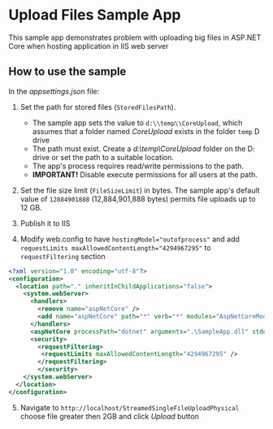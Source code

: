 # Upload Files Sample App

This sample app demonstrates problem with uploading big files in ASP.NET Core when hosting application in IIS web server


## How to use the sample

In the *appsettings.json* file:

1. Set the path for stored files (`StoredFilesPath`).

   * The sample app sets the value to `d:\\temp\\CoreUpload`, which assumes that a folder named *CoreUpload* exists in the folder `temp`   D drive
   * The path must exist. Create a *d:\\temp\\CoreUpload* folder on the D: drive or set the path to a suitable location.
   * The app's process requires read/write permissions to the path.
   * **IMPORTANT!** Disable execute permissions for all users at the path.

2. Set the file size limit (`FileSizeLimit`) in bytes. The sample app's default value of `12884901888` (12,884,901,888 bytes) permits file uploads up to 12 GB.
3. Publish it to IIS
4. Modify web.config to have `hostingModel="outofprocess"` and add `requestLimits maxAllowedContentLength="4294967295"` to `requestFiltering` section
```xml
<?xml version="1.0" encoding="utf-8"?>
<configuration>
  <location path="." inheritInChildApplications="false">
    <system.webServer>
      <handlers>
	    <remove name="aspNetCore" />
        <add name="aspNetCore" path="*" verb="*" modules="AspNetCoreModuleV2" resourceType="Unspecified" />
      </handlers>
      <aspNetCore processPath="dotnet" arguments=".\SampleApp.dll" stdoutLogEnabled="true" stdoutLogFile=".\logs\stdout" hostingModel="outofprocess" requestTimeout="00:02:00" />
	  <security> 
		<requestFiltering>
		 <requestLimits maxAllowedContentLength="4294967295" />
		</requestFiltering>
		</security>
    </system.webServer>
  </location>
</configuration>
```
5. Navigate to `http://localhost/StreamedSingleFileUploadPhysical` choose file greater then 2GB and click *Upload* button
